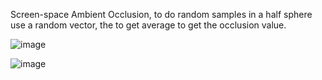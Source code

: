 Screen-space Ambient Occlusion, to do random samples in a half sphere use a random vector, the to get average to get the occlusion value.

![image](https://user-images.githubusercontent.com/56297955/145012149-8722699a-f8d8-4830-b897-b636fdc96a9a.png)


![image](https://user-images.githubusercontent.com/56297955/145006320-88560818-bfdd-47d0-9548-0bb7adeee76b.png)


